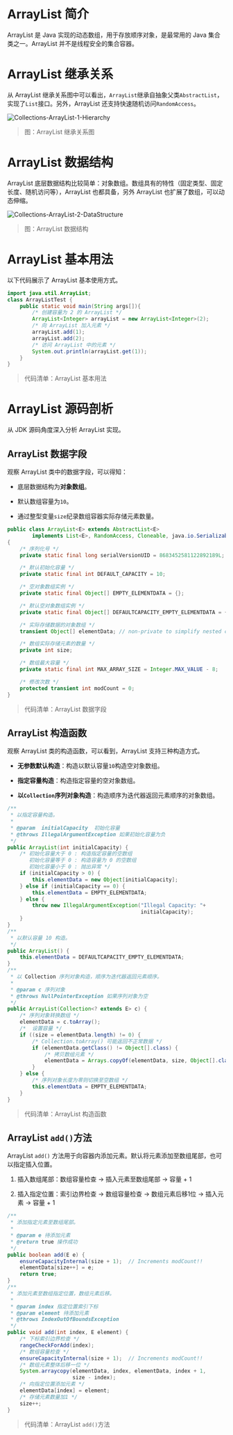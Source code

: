 # ArrayList 简介

ArrayList 是 Java 实现的动态数组，用于存放顺序对象，是最常用的 Java 集合类之一。ArrayList 并不是线程安全的集合容器。

# ArrayList 继承关系

从 ArrayList 继承关系图中可以看出，`ArrayList`继承自抽象父类`AbstractList`，实现了`List`接口。另外，ArrayList 还支持快速随机访问`RandomAccess`。

![Collections-ArrayList-1-Hierarchy][Collections-ArrayList-1-Hierarchy]

> 图：ArrayList 继承关系图

# ArrayList 数据结构

ArrayList 底层数据结构比较简单：对象数组。数组具有的特性（固定类型、固定长度、随机访问等），ArrayList 也都具备，另外 ArrayList 也扩展了数组，可以动态伸缩。

![Collections-ArrayList-2-DataStructure][Collections-ArrayList-2-DataStructure]

> 图：ArrayList 数据结构

# ArrayList 基本用法

以下代码展示了 ArrayList 基本使用方式。

```java
import java.util.ArrayList;
class ArrayListTest {
    public static void main(String args[]){
        /* 创建容量为 2 的 ArrayList */
        ArrayList<Integer> arrayList = new ArrayList<Integer>(2);
        /* 向 ArrayList 加入元素 */
        arrayList.add(1);
        arrayList.add(2);
        /* 访问 ArrayList 中的元素 */
        System.out.println(arrayList.get(1));
    }
}
```
> 代码清单：ArrayList 基本用法

# ArrayList 源码剖析

从 JDK 源码角度深入分析 ArrayList 实现。

## ArrayList 数据字段

观察 ArrayList 类中的数据字段，可以得知：

- 底层数据结构为**对象数组**。

- 默认数组容量为`10`。

- 通过整型变量`size`纪录数组容器实际存储元素数量。

```java
public class ArrayList<E> extends AbstractList<E>
        implements List<E>, RandomAccess, Cloneable, java.io.Serializable
{
    /* 序列化号 */
    private static final long serialVersionUID = 8683452581122892189L;

    /* 默认初始化容量 */
    private static final int DEFAULT_CAPACITY = 10;

    /* 空对象数组实例 */
    private static final Object[] EMPTY_ELEMENTDATA = {};

    /* 默认空对象数组实例 */
    private static final Object[] DEFAULTCAPACITY_EMPTY_ELEMENTDATA = {};

    /* 实际存储数据的对象数组 */
    transient Object[] elementData; // non-private to simplify nested class access

    /* 数组实际存储元素的数量 */
    private int size;

    /* 数组最大容量 */
    private static final int MAX_ARRAY_SIZE = Integer.MAX_VALUE - 8;

    /* 修改次数 */
    protected transient int modCount = 0;
}
```
> 代码清单：ArrayList 数据字段

## ArrayList 构造函数

观察 ArrayList 类的构造函数，可以看到，ArrayList 支持三种构造方式。

- **无参数默认构造**：构造以默认容量`10`构造空对象数组。

- **指定容量构造**：构造指定容量的空对象数组。

- **以`Collection`序列对象构造**：构造顺序为迭代器返回元素顺序的对象数组。

```java
/**
 * 以指定容量构造。
 *
 * @param  initialCapacity  初始化容量
 * @throws IllegalArgumentException 如果初始化容量为负
 */
public ArrayList(int initialCapacity) {
    /* 初始化容量大于 0 : 构造指定容量的空数组
       初始化容量等于 0 : 构造容量为 0 的空数组
       初始化容量小于 0 : 抛出异常 */
    if (initialCapacity > 0) {
        this.elementData = new Object[initialCapacity];
    } else if (initialCapacity == 0) {
        this.elementData = EMPTY_ELEMENTDATA;
    } else {
        throw new IllegalArgumentException("Illegal Capacity: "+
                                           initialCapacity);
    }
}
/**
 * 以默认容量 10 构造。
 */
public ArrayList() {
    this.elementData = DEFAULTCAPACITY_EMPTY_ELEMENTDATA;
}
/**
 * 以 Collection 序列对象构造，顺序为迭代器返回元素顺序。
 *
 * @param c 序列对象
 * @throws NullPointerException 如果序列对象为空
 */
public ArrayList(Collection<? extends E> c) {
    /* 序列对象转换数组 */
    elementData = c.toArray();
    /*  设置容量 */
    if ((size = elementData.length) != 0) {
        /* Collection.toArray() 可能返回不正常数据 */
        if (elementData.getClass() != Object[].class) {
            /* 拷贝数组元素 */
            elementData = Arrays.copyOf(elementData, size, Object[].class);
        }
    } else {
        /* 序列对象长度为零则切换至空数组 */
        this.elementData = EMPTY_ELEMENTDATA;
    }
}
```
> 代码清单：ArrayList 构造函数

## ArrayList `add()`方法

ArrayList `add()` 方法用于向容器内添加元素。默认将元素添加至数组尾部，也可以指定插入位置。

1. 插入数组尾部：数组容量检查 -> 插入元素至数组尾部 -> 容量 + 1

2. 插入指定位置：索引边界检查 -> 数组容量检查 -> 数组元素后移1位 -> 插入元素 -> 容量 + 1

```java
/**
 * 添加指定元素至数组尾部。
 *
 * @param e 待添加元素
 * @return true 操作成功
 */
public boolean add(E e) {
    ensureCapacityInternal(size + 1);  // Increments modCount!!
    elementData[size++] = e;
    return true;
}
/**
 * 添加元素至数组指定位置，数组元素后移。
 *
 * @param index 指定位置索引下标
 * @param element 待添加元素
 * @throws IndexOutOfBoundsException
 */
public void add(int index, E element) {
    /* 下标索引边界检查 */
    rangeCheckForAdd(index);
    /* 数组容量检查 */
    ensureCapacityInternal(size + 1);  // Increments modCount!!
    /* 数组元素整体后移一位 */
    System.arraycopy(elementData, index, elementData, index + 1,
                     size - index);
    /* 向指定位置添加元素 */
    elementData[index] = element;
    /* 存储元素数量加1 */
    size++;
}
```
> 代码清单：ArrayList `add()`方法




[Collections-ArrayList-1-Hierarchy]: ../../images/Collections-ArrayList-1-Hierarchy.png

[Collections-ArrayList-2-DataStructure]: ../../images/Collections-ArrayList-2-DataStructure.png

<!-- EOF -->
